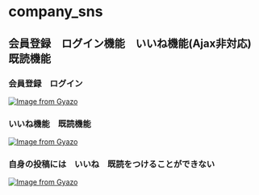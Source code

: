 # company_sns
## 会員登録　ログイン機能　いいね機能(Ajax非対応)　既読機能

### 会員登録　ログイン
[![Image from Gyazo](https://i.gyazo.com/5215a7f0692660151f65106c4717dda7.gif)](https://gyazo.com/5215a7f0692660151f65106c4717dda7)

### いいね機能　既読機能
[![Image from Gyazo](https://i.gyazo.com/df7acdd18ac160315fd3314567a4f29f.gif)](https://gyazo.com/df7acdd18ac160315fd3314567a4f29f)

### 自身の投稿には　いいね　既読をつけることができない
[![Image from Gyazo](https://i.gyazo.com/9c35ecf62012645832299c833e3faf29.gif)](https://gyazo.com/9c35ecf62012645832299c833e3faf29)
